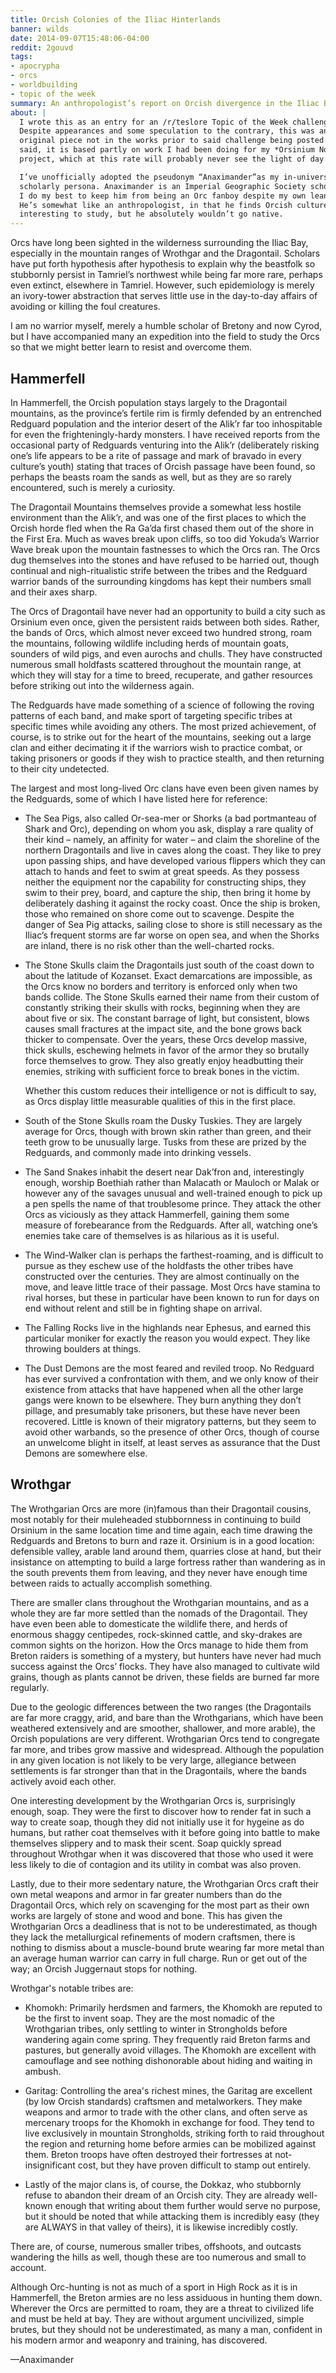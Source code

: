 ```yaml
---
title: Orcish Colonies of the Iliac Hinterlands
banner: wilds
date: 2014-09-07T15:48:06-04:00
reddit: 2gouvd
tags:
- apocrypha
- orcs
- worldbuilding
- topic of the week
summary: An anthropologist’s report on Orcish divergence in the Iliac Bay.
about: |
  I wrote this as an entry for an /r/teslore Topic of the Week challenge.
  Despite appearances and some speculation to the contrary, this was an entirely
  original piece not in the works prior to said challenge being posted. That
  said, it is based partly on work I had been doing for my *Orsinium Novum*
  project, which at this rate will probably never see the light of day.

  I’ve unofficially adopted the pseudonym “Anaximander”as my in-universe
  scholarly persona. Anaximander is an Imperial Geographic Society scholar, and
  I do my best to keep him from being an Orc fanboy despite my own leanings.
  He’s somewhat like an anthropologist, in that he finds Orcish culture
  interesting to study, but he absolutely wouldn’t go native.
---
```


Orcs have long been sighted in the wilderness surrounding the Iliac Bay,
especially in the mountain ranges of Wrothgar and the Dragontail. Scholars have
put forth hypothesis after hypothesis to explain why the beastfolk so stubbornly
persist in Tamriel’s northwest while being far more rare, perhaps even extinct,
elsewhere in Tamriel. However, such epidemiology is merely an ivory-tower
abstraction that serves little use in the day-to-day affairs of avoiding or
killing the foul creatures.

I am no warrior myself, merely a humble scholar of Bretony and now Cyrod, but I
have accompanied many an expedition into the field to study the Orcs so that we
might better learn to resist and overcome them.

## Hammerfell

In Hammerfell, the Orcish population stays largely to the Dragontail mountains,
as the province’s fertile rim is firmly defended by an entrenched Redguard
population and the interior desert of the Alik’r far too inhospitable for even
the frighteningly-hardy monsters. I have received reports from the occasional
party of Redguards venturing into the Alik’r (deliberately risking one’s life
appears to be a rite of passage and mark of bravado in every culture’s youth)
stating that traces of Orcish passage have been found, so perhaps the beasts
roam the sands as well, but as they are so rarely encountered, such is merely a
curiosity.

The Dragontail Mountains themselves provide a somewhat less hostile environment
than the Alik’r, and was one of the first places to which the Orcish horde fled
when the Ra Ga’da first chased them out of the shore in the First Era. Much as
waves break upon cliffs, so too did Yokuda’s Warrior Wave break upon the
mountain fastnesses to which the Orcs ran. The Orcs dug themselves into the
stones and have refused to be harried out, though continual and nigh-ritualistic
strife between the tribes and the Redguard warrior bands of the surrounding
kingdoms has kept their numbers small and their axes sharp.

The Orcs of Dragontail have never had an opportunity to build a city such as
Orsinium even once, given the persistent raids between both sides. Rather, the
bands of Orcs, which almost never exceed two hundred strong, roam the mountains,
following wildlife including herds of mountain goats, sounders of wild pigs, and
even aurochs and chulls. They have constructed numerous small holdfasts
scattered throughout the mountain range, at which they will stay for a time to
breed, recuperate, and gather resources before striking out into the wilderness
again.

The Redguards have made something of a science of following the roving patterns
of each band, and make sport of targeting specific tribes at specific times
while avoiding any others. The most prized achievement, of course, is to strike
out for the heart of the mountains, seeking out a large clan and either
decimating it if the warriors wish to practice combat, or taking prisoners or
goods if they wish to practice stealth, and then returning to their city
undetected.

The largest and most long-lived Orc clans have even been given names by the
Redguards, some of which I have listed here for reference:

- The Sea Pigs, also called Or-sea-mer or Shorks (a bad portmanteau of Shark and
  Orc), depending on whom you ask, display a rare quality of their kind –
  namely, an affinity for water – and claim the shoreline of the northern
  Dragontails and live in caves along the coast. They like to prey upon passing
  ships, and have developed various flippers which they can attach to hands and
  feet to swim at great speeds. As they possess neither the equipment nor the
  capability for constructing ships, they swim to their prey, board, and capture
  the ship, then bring it home by deliberately dashing it against the rocky
  coast. Once the ship is broken, those who remained on shore come out to
  scavenge. Despite the danger of Sea Pig attacks, sailing close to shore is
  still necessary as the Iliac’s frequent storms are far worse on open sea, and
  when the Shorks are inland, there is no risk other than the well-charted
  rocks.

- The Stone Skulls claim the Dragontails just south of the coast down to about
  the latitude of Kozanset. Exact demarcations are impossible, as the Orcs know
  no borders and territory is enforced only when two bands collide. The Stone
  Skulls earned their name from their custom of constantly striking their skulls
  with rocks, beginning when they are about five or six. The constant barrage of
  light, but consistent, blows causes small fractures at the impact site, and
  the bone grows back thicker to compensate. Over the years, these Orcs develop
  massive, thick skulls, eschewing helmets in favor of the armor they so
  brutally force themselves to grow. They also greatly enjoy headbutting their
  enemies, striking with sufficient force to break bones in the victim.

  Whether this custom reduces their intelligence or not is difficult to say, as
  Orcs display little measurable qualities of this in the first place.

- South of the Stone Skulls roam the Dusky Tuskies. They are largely average for
  Orcs, though with brown skin rather than green, and their teeth grow to be
  unusually large. Tusks from these are prized by the Redguards, and commonly
  made into drinking vessels.

- The Sand Snakes inhabit the desert near Dak’fron and, interestingly enough,
  worship Boethiah rather than Malacath or Mauloch or Malak or however any of
  the savages unusual and well-trained enough to pick up a pen spells the name
  of that troublesome prince. They attack the other Orcs as viciously as they
  attack Hammerfell, gaining them some measure of forebearance from the
  Redguards. After all, watching one’s enemies take care of themselves is as
  hilarious as it is useful.

- The Wind-Walker clan is perhaps the farthest-roaming, and is difficult to
  pursue as they eschew use of the holdfasts the other tribes have constructed
  over the centuries. They are almost continually on the move, and leave little
  trace of their passage. Most Orcs have stamina to rival horses, but these in
  particular have been known to run for days on end without relent and still be
  in fighting shape on arrival.

- The Falling Rocks live in the highlands near Ephesus, and earned this
  particular moniker for exactly the reason you would expect. They like throwing
  boulders at things.

- The Dust Demons are the most feared and reviled troop. No Redguard has ever
  survived a confrontation with them, and we only know of their existence from
  attacks that have happened when all the other large gangs were known to be
  elsewhere. They burn anything they don’t pillage, and presumably take
  prisoners, but these have never been recovered. Little is known of their
  migratory patterns, but they seem to avoid other warbands, so the presence of
  other Orcs, though of course an unwelcome blight in itself, at least serves as
  assurance that the Dust Demons are somewhere else.

## Wrothgar

The Wrothgarian Orcs are more (in)famous than their Dragontail cousins, most
notably for their muleheaded stubbornness in continuing to build Orsinium in the
same location time and time again, each time drawing the Redguards and Bretons
to burn and raze it. Orsinium is in a good location: defensible valley, arable
land around them, quarries close at hand, but their insistance on attempting to
build a large fortress rather than wandering as in the south prevents them from
leaving, and they never have enough time between raids to actually accomplish
something.

There are smaller clans throughout the Wrothgarian mountains, and as a whole
they are far more settled than the nomads of the Dragontail. They have even been
able to domesticate the wildlife there, and herds of enormous shaggy centipedes,
rock-skinned cattle, and sky-drakes are common sights on the horizon. How the
Orcs manage to hide them from Breton raiders is something of a mystery, but
hunters have never had much success against the Orcs’ flocks. They have also
managed to cultivate wild grains, though as plants cannot be driven, these
fields are burned far more regularly.

Due to the geologic differences between the two ranges (the Dragontails are far
more craggy, arid, and bare than the Wrothgarians, which have been weathered
extensively and are smoother, shallower, and more arable), the Orcish
populations are very different. Wrothgarian Orcs tend to congregate far more,
and tribes grow massive and widespread. Although the population in any given
location is not likely to be very large, allegiance between settlements is far
stronger than that in the Dragontails, where the bands actively avoid each
other.

One interesting development by the Wrothgarian Orcs is, surprisingly enough,
soap. They were the first to discover how to render fat in such a way to create
soap, though they did not initially use it for hygeine as do humans, but rather
coat themselves with it before going into battle to make themselves slippery and
to mask their scent. Soap quickly spread throughout Wrothgar when it was
discovered that those who used it were less likely to die of contagion and its
utility in combat was also proven.

Lastly, due to their more sedentary nature, the Wrothgarian Orcs craft their own
metal weapons and armor in far greater numbers than do the Dragontail Orcs,
which rely on scavenging for the most part as their own works are largely of
stone and wood and bone. This has given the Wrothgarian Orcs a deadliness that
is not to be underestimated, as though they lack the metallurgical refinements
of modern craftsmen, there is nothing to dismiss about a muscle-bound brute
wearing far more metal than an average human warrior can carry in full charge.
Run or get out of the way; an Orcish Juggernaut stops for nothing.

Wrothgar's notable tribes are:

- Khomokh: Primarily herdsmen and farmers, the Khomokh are reputed to be the
  first to invent soap. They are the most nomadic of the Wrothgarian tribes,
  only settling to winter in Strongholds before wandering again come spring.
  They frequently raid Breton farms and pastures, but generally avoid villages.
  The Khomokh are excellent with camouflage and see nothing dishonorable about
  hiding and waiting in ambush.

- Garitag: Controlling the area's richest mines, the Garitag are excellent (by
  low Orcish standards) craftsmen and metalworkers. They make weapons and armor
  to trade with the other clans, and often serve as mercenary troops for the
  Khomokh in exchange for food. They tend to live exclusively in mountain
  Strongholds, striking forth to raid throughout the region and returning home
  before armies can be mobilized against them. Breton troops have often
  destroyed their fortresses at not-insignificant cost, but they have proven
  difficult to stamp out entirely.

- Lastly of the major clans is, of course, the Dokkaz, who stubbornly refuse to
  abandon their dream of an Orcish city. They are already well-known enough that
  writing about them further would serve no purpose, but it should be noted that
  while attacking them is incredibly easy (they are ALWAYS in that valley of
  theirs), it is likewise incredibly costly.

There are, of course, numerous smaller tribes, offshoots, and outcasts wandering
the hills as well, though these are too numerous and small to account.

Although Orc-hunting is not as much of a sport in High Rock as it is in
Hammerfell, the Breton armies are no less assiduous in hunting them down.
Wherever the Orcs are permitted to roam, they are a threat to civilized life and
must be held at bay. They are without argument uncivilized, simple brutes, but
they should not be underestimated, as many a man, confident in his modern armor
and weaponry and training, has discovered.

—Anaximander
